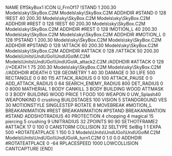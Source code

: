 NAME EffSkyBox1
ICON U_FrnOf17
!STAND          1 200.30  Models\sky\SkyBox.C2M Models\sky\SkyBox.C2M
ADDHDIR #STAND 0 128
!REST          40 200.30  Models\sky\SkyBox.C2M Models\sky\SkyBox.C2M
ADDHDIR #REST 0 128
!REST          60 200.30  Models\sky\SkyBox.C2M Models\sky\SkyBox.C2M
ADDHDIR #REST 0 128
!MOTION_L      40 200.30  Models\sky\SkyBox.C2M Models\sky\SkyBox.C2M
ADDHDIR #MOTION_L 0 128
!PSTAND        1  200.30  Models\sky\SkyBox.C2M Models\sky\SkyBox.C2M
ADDHDIR #PSTAND 0 128 
!ATTACK        60 200.30  Models\sky\SkyBox.C2M Models\sky\SkyBox.C2M
ADDHDIR #ATTACK 0 128
/!ATTACK        50 200.30  Models\Units\UndUGol\UndUGolM.C2M Models\Units\UndUGol\UndUGolA_attack2.C2M
/ADDHDIR #ATTACK 0 128
//*DEATH       1  75 200.30  Models\sky\SkyBox.C2M Models\sky\SkyBox.C2M
//ADDHDIR #DEATH 0 128
GEOMETRY 1 40 30
DAMAGE   0 30
LIFE     500
RECTANGLE 0 0 80 115
ATTACK_RADIUS 0 0 100
ATTACK_PAUSE 0 0
ADD_ATTACK_RADIUS 0 64
SEARCH_ENEMY_RADIUS 800
DET_RADIUS 0 0 8000
MATHERIAL 1 BODY
CANKILL 3 BODY BUILDING WOOD
ATTMASK 0 3 BODY BUILDING WOOD
PRICE 1 FOOD 100
WEAPON 0 UW_Splash40
WEAPONKIND 0 crushing
BUILDSTAGES 100
VISION 5
STANDGROUND
VES 30
MOTIONSTYLE SINGLESTEP
ROTATE 8
MOVEBREAK #MOTION_L
BREAKANIMATION #REST
BREAKANIMATION #PSTAND
BREAKANIMATION #STAND
ADDSHOTRADIUS 40
PROTECTION 4 chopping 4 magical 15 piercing 5 crushing 9
UNITRADIUS 32
ZPOINTS 90 90
SETHOTFRAME2 #ATTACK 17 0 100 0
CANSTORM
COLLISION 32
SELTYPE SelBig 1 1
EXPA 500
*ROTATEATPLACE      1 150 0.3 Models\Units\UndUGol\UndUGolM.C2M Models\Units\UndUGol\UndUGolA_turn1.C2M 0 1.0 0.0
ADDHDIR #ROTATEATPLACE 0 -64
RPLACESPEED         1000
LOWCOLLISION
CANTCAPTURE
[END]
